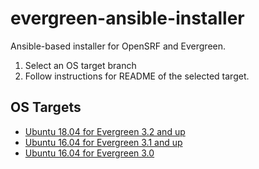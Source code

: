 # evergreen-ansible-installer
Ansible-based installer for OpenSRF and Evergreen.

1. Select an OS target branch
2. Follow instructions for README of the selected target.

## OS Targets


- [Ubuntu 18.04 for Evergreen 3.2 and up](https://github.com/berick/evergreen-ansible-installer/tree/ubuntu-18.04)
- [Ubuntu 16.04 for Evergreen 3.1 and up](https://github.com/berick/evergreen-ansible-installer/tree/ubuntu-16.04)
- [Ubuntu 16.04 for Evergreen 3.0](https://github.com/berick/evergreen-ansible-installer/tree/ubuntu-16.04-eg-3.0)

